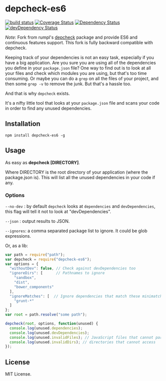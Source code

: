 # depcheck-es6

[![build status](https://secure.travis-ci.org/lijunle/depcheck-es6.svg?branch=master)](http://travis-ci.org/lijunle/depcheck-es6)
[![Coverage Status](https://coveralls.io/repos/lijunle/depcheck-es6/badge.svg?branch=master&service=github)](https://coveralls.io/github/lijunle/depcheck-es6?branch=master)
[![Dependency Status](https://david-dm.org/lijunle/depcheck-es6.svg)](https://david-dm.org/lijunle/depcheck-es6)
[![devDependency Status](https://david-dm.org/lijunle/depcheck-es6/dev-status.svg)](https://david-dm.org/lijunle/depcheck-es6#info=devDependencies)

*Note*: Fork from rumpl's [depcheck](https://github.com/rumpl/depcheck) package and provide ES6 and continuous features support. This fork is fully backward compatible with depcheck.

Keeping track of your dependencies is not an easy task, especially if you have a big application.
Are you sure you are using all of the dependencies you define in your `package.json` file? One way to find out is to
look at all your files and check which modules you are using, but that's too time consuming. Or maybe you can do a
`grep` on all the files of your project, and then some `grep -v` to remove the junk. But that's a hassle too.

And that is why `depcheck` exists.

It's a nifty little tool that looks at your `package.json` file and scans your code in order to find any unused
dependencies.

## Installation

```
npm install depcheck-es6 -g
```

## Usage

As easy as **depcheck [DIRECTORY]**.

Where DIRECTORY is the root directory of your application (where the package.json is).
This will list all the unused dependencies in your code if any.

### Options

`--no-dev` : by default `depcheck` looks at `dependencies` and `devDependencies`, this flag will tell it not to look at "devDependencies".

`--json` : output results to JSON.

`--ignores`: a comma separated package list to ignore. It could be glob expressions.

Or, as a lib:
```javascript
var path = require("path");
var depcheck = require("depcheck-es6");
var options = {
  "withoutDev": false, // Check against devDependencies too
  "ignoreDirs": [      // Pathnames to ignore
    "sandbox",
    "dist",
    "bower_components"
  ],
  "ignoreMatches": [  // Ignore dependencies that match these minimatch patterns
    "grunt-*"
  ]
};
var root = path.resolve("some path");

depcheck(root, options, function(unused) {
  console.log(unused.dependencies);
  console.log(unused.devDependencies);
  console.log(unused.invalidFiles); // JavaScript files that cannot parse
  console.log(unused.invalidDirs); // directories that cannot access
});
```

## License

MIT License.
